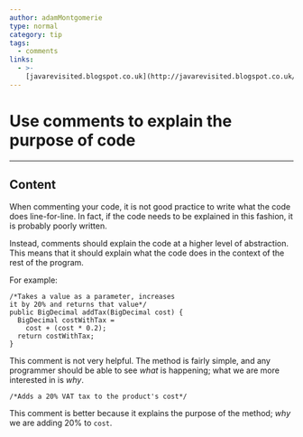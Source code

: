 ```yaml
---
author: adamMontgomerie
type: normal
category: tip
tags:
  - comments
links:
  - >-
    [javarevisited.blogspot.co.uk](http://javarevisited.blogspot.co.uk/2011/08/code-comments-java-best-practices.html){website}
---
```


# Use comments to explain the purpose of code


---

## Content

When commenting your code, it is not good practice to write what the code does line-for-line. In fact, if the code needs to be explained in this fashion, it is probably poorly written.

Instead, comments should explain the code at a higher level of abstraction. This means that it should explain what the code does in the context of the rest of the program.

For example:

```plain-text
/*Takes a value as a parameter, increases 
it by 20% and returns that value*/
public BigDecimal addTax(BigDecimal cost) {
  BigDecimal costWithTax = 
    cost + (cost * 0.2);
  return costWithTax;
}
```

This comment is not very helpful. The method is fairly simple, and any programmer should be able to see *what* is happening; what we are more interested in is *why*.

```plain-text
/*Adds a 20% VAT tax to the product's cost*/
```

This comment is better because it explains the purpose of the method; *why* we are adding 20% to `cost`.

